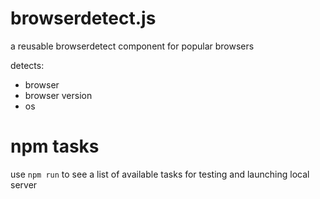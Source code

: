 # browserdetect.js
a reusable browserdetect component for popular browsers

detects:

  - browser
  - browser version
  - os

# npm tasks

use `npm run` to see a list of available tasks for testing and launching local server


